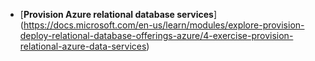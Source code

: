 - [**Provision Azure relational database services**] (https://docs.microsoft.com/en-us/learn/modules/explore-provision-deploy-relational-database-offerings-azure/4-exercise-provision-relational-azure-data-services)
